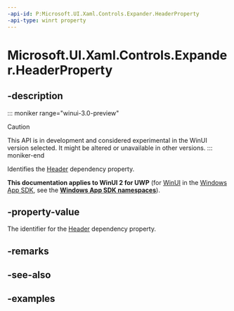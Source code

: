 ```yaml
---
-api-id: P:Microsoft.UI.Xaml.Controls.Expander.HeaderProperty
-api-type: winrt property
---
```


# Microsoft.UI.Xaml.Controls.Expander.HeaderProperty

<!--
public static Windows.UI.Xaml.DependencyProperty HeaderProperty { get; }
-->


## -description

::: moniker range="winui-3.0-preview"
> [!CAUTION]
> This API is in development and considered experimental in the WinUI version selected. It might be altered or unavailable in other versions.
::: moniker-end

Identifies the [Header](expander_header.md) dependency property.

**This documentation applies to WinUI 2 for UWP** (for [WinUI](/windows/apps/winui/winui3/) in the [Windows App SDK](/windows/apps/windows-app-sdk/), see the **[Windows App SDK namespaces](/windows/windows-app-sdk/api/winrt/)**).

## -property-value

The identifier for the [Header](expander_header.md) dependency property.

## -remarks

## -see-also

## -examples


